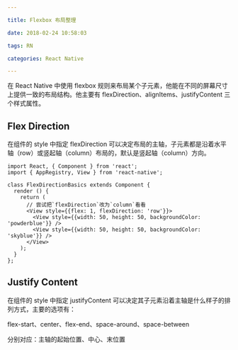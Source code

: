 ```yaml
---

title: Flexbox 布局整理

date: 2018-02-24 10:58:03

tags: RN

categories: React Native

---
```


在 React Native 中使用 flexbox 规则来布局某个子元素，他能在不同的屏幕尺寸上提供一致的布局结构。他主要有 flexDirection、alignItems、justifyContent 三个样式属性。

## Flex Direction

在组件的 style 中指定 flexDirection 可以决定布局的主轴，子元素都是沿着水平轴（row）或竖起轴（column）布局的，默认是竖起轴（column）方向。

```
import React, { Component } from 'react';
import { AppRegistry, View } from 'react-native';

class FlexDirectionBasics extends Component {
  render () {
    return (
      // 尝试把`flexDirection`改为`column`看看
      <View style={{flex: 1, flexDirection: 'row'}}>
        <View style={{width: 50, height: 50, backgroundColor: 'powderblue'}} />
        <View style={{width: 50, height: 50, backgroundColor: 'skyblue'}} />
      </View>
    );
  }
};

```

## Justify Content

在组件的 style 中指定 justifyContent 可以决定其子元素沿着主轴是什么样子的排列方式，主要的选项有：

flex-start、center、flex-end、space-around、space-between

分别对应：主轴的起始位置、中心、末位置









